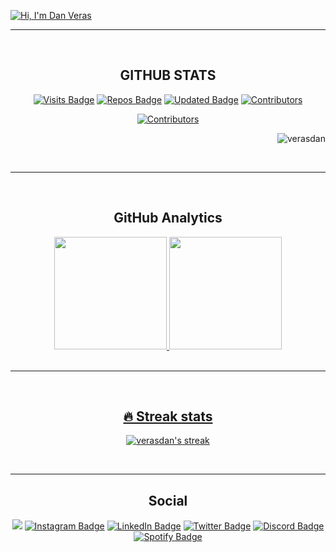 
[![Hi, I'm Dan Veras](https://raw.githubusercontent.com/gist/verasdan/bbbbcc3ea5bd5ac9f36447da9e574f48/raw/1c8824338fb46a8e3a403ad5fe1d041c7c436556/banner_profile.svg)](#)


---
<br>

<h2 align="center">GITHUB STATS</h2>

<span align="center">
  
  [![Visits Badge](https://badges.pufler.dev/visits/verasdan/verasdan?style=for-the-badge&color=F27E2D)](#)
  [![Repos Badge](https://badges.pufler.dev/repos/verasdan?style=for-the-badge&color=F27E2D)](https://github.com/verasdan?tab=repositories)
  [![Updated Badge](https://img.shields.io/github/last-commit/verasdan/verasdan?style=flat-square&color=orange)](https://github.com/verasdan)
  [![Contributors](https://img.shields.io/github/contributors/verasdan/verasdan?style=flat-square&color=orange)](https://github.com/verasdan)

  [![Contributors](https://img.shields.io/github/status/s/pulls/verasdan/gestao_clientes/1110?color=orange&style=flat-square)](https://github.com/verasdan)
  

  <p align="right"> <img src="https://komarev.com/ghpvc/?username=verasdan&label=Profile%20views&color=0e75b6&style=flat" alt="verasdan" /> </p>

</span>

<br>

---

<br>

<h2 align="center"> GitHub Analytics </h2>
  
<span align="center">

<div>
<a href="https://github.com/verasdan">
<img height="180em" src="https://github-readme-stats.vercel.app/api?username=verasdan&show_icons=true&theme=codeSTACKr&include_all_commits=true"/>
<img height="180em" src="https://github-readme-stats.vercel.app/api/top-langs/?username=verasdan&layout=compact&langs_count=7&theme=codeSTACKr"/>

</div>
</span>

<br>

---

<br>

<h2 align="center"> 🔥 Streak stats </h2>

<!-- GitHub Readme Streak Stats - https://github.com/veradan/github-readme-streak-stats -->
<p align="center">
  <a href="https://github.com/verasdan/github-readme-streak-stats">
  <img title="🔥 Get streak stats for your profile at git.io/streak-stats" alt="verasdan's streak" src="https://github-readme-streak-stats.herokuapp.com/?user=verasdan&theme=elegant"/></a>

</p>  

<br>

---

<h2 align="center"> Social </h2>

<span align="center">
  
  <a href="mailto:veras_dan@hotmail.com"><img src="https://img.shields.io/badge/Hotmail-0078D4?style=for-the-badge&logo=microsoft-outlook&logoColor=white"/></a>
  [![Instagram Badge](https://img.shields.io/badge/Instagram-E4405F?style=for-the-badge&logo=instagram&logoColor=white)](https://www.instagram.com/veras_dan/)
  [![LinkedIn Badge](https://img.shields.io/badge/LinkedIn-0077B5?style=for-the-badge&logo=linkedin&logoColor=white)](https://www.linkedin.com/in/verasdanilo)
  [![Twitter Badge](https://img.shields.io/badge/Twitter-1DA1F2?style=for-the-badge&logo=twitter&logoColor=white)](https://twitter.com/veras_dan)
  [![Discord Badge](https://img.shields.io/badge/Discord-7289DA?style=for-the-badge&logo=discord&logoColor=white)](https://discord.com/users/Dan#5690)
  [![Spotify Badge](https://img.shields.io/badge/Spotify-1ED760?&style=for-the-badge&logo=spotify&logoColor=white)](https://open.spotify.com/user/dveras1623)

</span>
